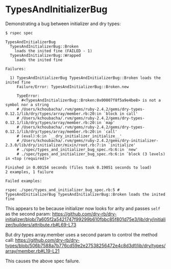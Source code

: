 # TypesAndInitializerBug

Demonstrating a bug between initializer and dry types:

```
$ rspec spec

TypesAndInitializerBug
  TypesAndInitializerBug::Broken
    loads the inited fine (FAILED - 1)
  TypesAndInitializerBug::Wrapped
    loads the inited fine

Failures:

  1) TypesAndInitializerBug TypesAndInitializerBug::Broken loads the inited fine
     Failure/Error: TypesAndInitializerBug::Broken.new

     TypeError:
       #<TypesAndInitializerBug::Broken:0x00007f8f5a9e4be8> is not a symbol nor a string
     # /Users/kchoubacha/.rvm/gems/ruby-2.4.2/gems/dry-types-0.12.1/lib/dry/types/array/member.rb:20:in `block in call'
     # /Users/kchoubacha/.rvm/gems/ruby-2.4.2/gems/dry-types-0.12.1/lib/dry/types/array/member.rb:20:in `map'
     # /Users/kchoubacha/.rvm/gems/ruby-2.4.2/gems/dry-types-0.12.1/lib/dry/types/array/member.rb:20:in `call'
     # (eval):6:in `__dry_initializer_initialize__'
     # /Users/kchoubacha/.rvm/gems/ruby-2.4.2/gems/dry-initializer-2.3.0/lib/dry/initializer/mixin/root.rb:7:in `initialize'
     # ./spec/types_and_initializer_bug_spec.rb:6:in `new'
     # ./spec/types_and_initializer_bug_spec.rb:6:in `block (3 levels) in <top (required)>'

Finished in 0.00154 seconds (files took 0.19051 seconds to load)
2 examples, 1 failure

Failed examples:

rspec ./spec/types_and_initializer_bug_spec.rb:5 # TypesAndInitializerBug TypesAndInitializerBug::Broken loads the inited fine
```

This appears to be because initializer now looks for arity and passes `self` as the second param:
https://github.com/dry-rb/dry-initializer/blob/7a605f2a5421747f99299b610fbbc85f801d75e3/lib/dry/initializer/builders/attribute.rb#L69-L73

But dry types array.member uses a second param to control the method call:
https://github.com/dry-rb/dry-types/blob/506b7588a7b776cd59e2e27538256472e4c8d3df/lib/dry/types/array/member.rb#L19-L21

This causes the above spec failure.
